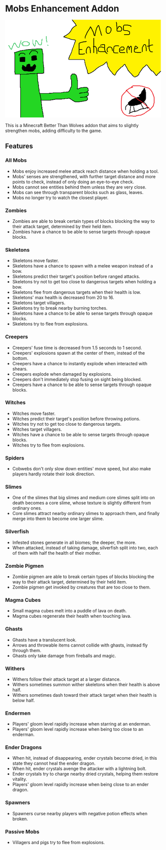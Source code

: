 # Mobs Enhancement Addon

![Mod Thumbnail](src/main/resources/mobsenhancement/thumbnail.png "Happy Creeper")

This is a Minecraft Better Than Wolves addon that aims to slightly strengthen mobs, adding difficulty to the game.

## Features

### All Mobs

- Mobs enjoy increased melee attack reach distance when holding a tool.
- Mobs' senses are strengthened, with further target distance and more points to check, instead of only doing an eye-to-eye check.
- Mobs cannot see entities behind them unless they are very close.
- Mobs can see through transparent blocks such as glass, leaves.
- Mobs no longer try to watch the closest player.

### Zombies

- Zombies are able to break certain types of blocks blocking the way to their attack target, determined by their held item.
- Zombies have a chance to be able to sense targets through opaque blocks.

### Skeletons

- Skeletons move faster.
- Skeletons have a chance to spawn with a melee weapon instead of a bow.
- Skeletons predict their target's position before ranged attacks.
- Skeletons try not to get too close to dangerous targets when holding a bow.
- Skeletons flee from dangerous targets when their health is low.
- Skeletons' max health is decreased from 20 to 16.
- Skeletons target villagers.
- Skeletons try to break nearby burning torches.
- Skeletons have a chance to be able to sense targets through opaque blocks.
- Skeletons try to flee from explosions.

### Creepers

- Creepers' fuse time is decreased from 1.5 seconds to 1 second.
- Creepers' explosions spawn at the center of them, instead of the bottom.
- Creepers have a chance to instantly explode when interacted with shears.
- Creepers explode when damaged by explosions.
- Creepers don't immediately stop fusing on sight being blocked.
- Creepers have a chance to be able to sense targets through opaque blocks.

### Witches

- Witches move faster.
- Witches predict their target's position before throwing potions.
- Witches try not to get too close to dangerous targets.
- Witches target villagers.
- Witches have a chance to be able to sense targets through opaque blocks.
- Witches try to flee from explosions.

### Spiders

- Cobwebs don't only slow down entities' move speed, but also make players hardly rotate their look direction.

### Slimes

- One of the slimes that big slimes and medium core slimes split into on death becomes a core slime, whose texture is slightly different from ordinary ones.
- Core slimes attract nearby ordinary slimes to approach them, and finally merge into them to become one larger slime.

### Silverfish

- Infested stones generate in all biomes; the deeper, the more.
- When attacked, instead of taking damage, silverfish split into two, each of them with half the health of their mother.

### Zombie Pigmen

- Zombie pigmen are able to break certain types of blocks blocking the way to their attack target, determined by their held item.
- Zombie pigmen get invoked by creatures that are too close to them.

### Magma Cubes

- Small magma cubes melt into a puddle of lava on death.
- Magma cubes regenerate their health when touching lava.

### Ghasts

- Ghasts have a translucent look.
- Arrows and throwable items cannot collide with ghasts, instead fly through them.
- Ghasts only take damage from fireballs and magic.

### Withers

- Withers follow their attack target at a larger distance.
- Withers sometimes summon wither skeletons when their health is above half.
- Withers sometimes dash toward their attack target when their health is below half.

### Endermen

- Players' gloom level rapidly increase when starring at an enderman.
- Players' gloom level rapidly increase when being too close to an enderman.

### Ender Dragons

- When hit, instead of disappearing, ender crystals become dried, in this state they cannot heal the ender dragon.
- When hit, ender crystals avenge the attacker with a lightning bolt.
- Ender crystals try to charge nearby dried crystals, helping them restore vitality.
- Players' gloom level rapidly increase when being close to an ender dragon.

### Spawners

- Spawners curse nearby players with negative potion effects when broken.

### Passive Mobs

- Villagers and pigs try to flee from explosions.
